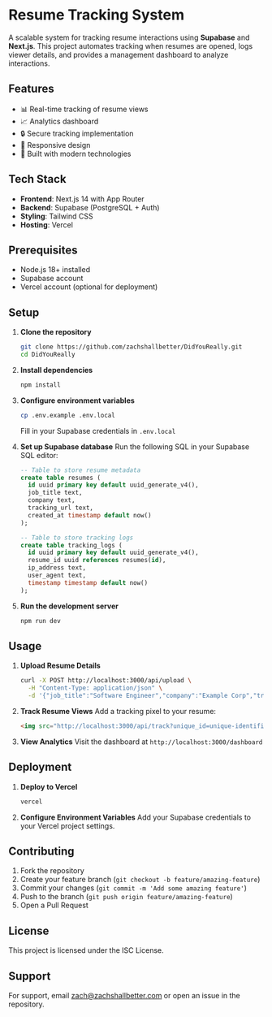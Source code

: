 # Resume Tracking System

A scalable system for tracking resume interactions using **Supabase** and **Next.js**. This project automates tracking when resumes are opened, logs viewer details, and provides a management dashboard to analyze interactions.

## Features

- 📊 Real-time tracking of resume views
- 📈 Analytics dashboard
- 🔒 Secure tracking implementation
- 📱 Responsive design
- 🚀 Built with modern technologies

## Tech Stack

- **Frontend**: Next.js 14 with App Router
- **Backend**: Supabase (PostgreSQL + Auth)
- **Styling**: Tailwind CSS
- **Hosting**: Vercel

## Prerequisites

- Node.js 18+ installed
- Supabase account
- Vercel account (optional for deployment)

## Setup

1. **Clone the repository**
   ```bash
   git clone https://github.com/zachshallbetter/DidYouReally.git
   cd DidYouReally
   ```

2. **Install dependencies**
   ```bash
   npm install
   ```

3. **Configure environment variables**
   ```bash
   cp .env.example .env.local
   ```
   Fill in your Supabase credentials in `.env.local`

4. **Set up Supabase database**
   Run the following SQL in your Supabase SQL editor:
   ```sql
   -- Table to store resume metadata
   create table resumes (
     id uuid primary key default uuid_generate_v4(),
     job_title text,
     company text,
     tracking_url text,
     created_at timestamp default now()
   );

   -- Table to store tracking logs
   create table tracking_logs (
     id uuid primary key default uuid_generate_v4(),
     resume_id uuid references resumes(id),
     ip_address text,
     user_agent text,
     timestamp timestamp default now()
   );
   ```

5. **Run the development server**
   ```bash
   npm run dev
   ```

## Usage

1. **Upload Resume Details**
   ```bash
   curl -X POST http://localhost:3000/api/upload \
     -H "Content-Type: application/json" \
     -d '{"job_title":"Software Engineer","company":"Example Corp","tracking_url":"unique-identifier"}'
   ```

2. **Track Resume Views**
   Add a tracking pixel to your resume:
   ```html
   <img src="http://localhost:3000/api/track?unique_id=unique-identifier" style="display: none" alt="" />
   ```

3. **View Analytics**
   Visit the dashboard at `http://localhost:3000/dashboard`

## Deployment

1. **Deploy to Vercel**
   ```bash
   vercel
   ```

2. **Configure Environment Variables**
   Add your Supabase credentials to your Vercel project settings.

## Contributing

1. Fork the repository
2. Create your feature branch (`git checkout -b feature/amazing-feature`)
3. Commit your changes (`git commit -m 'Add some amazing feature'`)
4. Push to the branch (`git push origin feature/amazing-feature`)
5. Open a Pull Request

## License

This project is licensed under the ISC License.

## Support

For support, email zach@zachshallbetter.com or open an issue in the repository.
